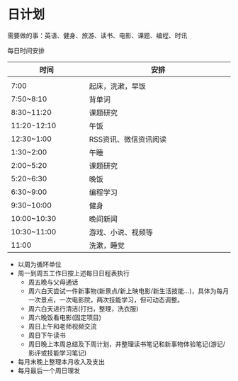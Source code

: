 # 日计划


需要做的事：英语、健身、旅游、读书、电影、课题、编程、时讯

每日时间安排

| 时间             | 安排                  |
| ---------------- | --------------------- |
| <img width=200/> | <img width=500/>      |
| 7:00             | 起床，洗漱，早饭      |
| 7:50~8:10        | 背单词                |
| 8:30~11:20       | 课题研究              |
| 11:20-12:10      | 午饭                  |
| 12:30~1:00       | RSS资讯、微信资讯阅读 |
| 1:30~2:00        | 午睡                  |
| 2:00~5:20        | 课题研究              |
| 5:20~6:30        | 晚饭                  |
| 6:30~9:00        | 编程学习              |
| 9:30~10:00       | 健身                  |
| 10:00~10:30      | 晚间新闻              |
| 10:30~11:00      | 游戏、小说、视频等    |
| 11:00            | 洗漱，睡觉            |


- 以周为循环单位
- 周一到周五工作日按上述每日日程表执行
  - 周五晚与父母通话
  - 周六白天尝试一件新事物(新景点/新上映电影/新生活技能...)，具体为每月一次景点，一次电影院，两次技能学习，但可动态调整。
  - 周六白天进行清洁(打扫，整理，洗衣服)
  - 周六晚饭看电影(固定项目)
  - 周日上午和老师视频交流
  - 周日下午读书
  - 周日晚上本周总结及下周计划，并整理读书笔记和新事物体验笔记(游记/影评或技能学习笔记)
- 每月末晚上整理本月收入及支出
- 每月最后一个周日理发


